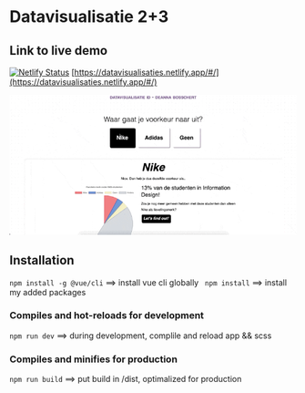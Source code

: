 # Datavisualisatie 2+3

## Link to live demo
[![Netlify Status](https://api.netlify.com/api/v1/badges/79cd5b72-7969-4ac1-831d-167cf0a2cba3/deploy-status)](https://app.netlify.com/sites/datavisualisaties/deploys)     [https://datavisualisaties.netlify.app/#/](https://datavisualisaties.netlify.app/#/) 

![screenshot of website](https://github.com/deannabosschert/datavis-23/blob/trunk/src/assets/img/screencapture.gif)

## Installation
` npm install -g @vue/cli ` ==> install vue cli globally
` npm install` ==> install my added packages

### Compiles and hot-reloads for development
` npm run dev ` ==> during development, complile and reload app && scss

### Compiles and minifies for production

`npm run build` ==> put build in /dist, optimalized for production

